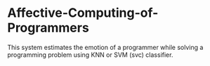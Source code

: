 # Affective-Computing-of-Programmers
This system estimates the emotion of a programmer while solving a programming problem using KNN or SVM (svc) classifier.



